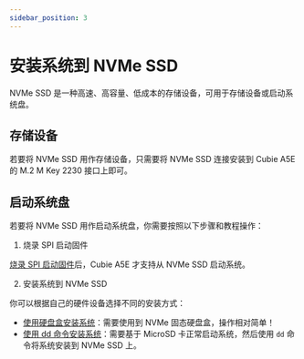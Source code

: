 ```yaml
---
sidebar_position: 3
---
```


# 安装系统到 NVMe SSD

NVMe SSD 是一种高速、高容量、低成本的存储设备，可用于存储设备或启动系统盘。

## 存储设备

若要将 NVMe SSD 用作存储设备，只需要将 NVMe SSD 连接安装到 Cubie A5E 的 M.2 M Key 2230 接口上即可。

## 启动系统盘

若要将 NVMe SSD 用作启动系统盘，你需要按照以下步骤和教程操作：

1. 烧录 SPI 启动固件

[烧录 SPI 启动固件](./burn-spi.md)后，Cubie A5E 才支持从 NVMe SSD 启动系统。

2. 安装系统到 NVMe SSD

你可以根据自己的硬件设备选择不同的安装方式：

- [使用硬盘盒安装系统](./install-system/reader.md)：需要使用到 NVMe 固态硬盘盒，操作相对简单！
- [使用 dd 命令安装系统](./install-system/no-reader.md)：需要基于 MicroSD 卡正常启动系统，然后使用 `dd` 命令将系统安装到 NVMe SSD 上。
